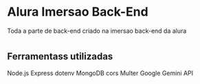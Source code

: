 # Alura Imersao Back-End
Toda a parte de back-end criado na imersao back-end da alura
#

## Ferramentass utilizadas

Node.js
Express
dotenv
MongoDB
cors
Multer
Google Gemini API

